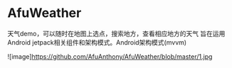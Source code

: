 # AfuWeather
天气demo，可以随时在地图上选点，搜索地方，查看相应地方的天气
旨在运用Android jetpack相关组件和架构模式。Android架构模式(mvvm)

![image]https://github.com/AfuAnthony/AfuWeather/blob/master/1.jpg

